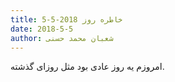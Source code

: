 ```yaml
---
title: خاطره روز 2018-5-5
date: 2018-5-5
author: شعبان محمد حسنی
---
```


امروزم یه روز عادی بود مثل روزای گذشته.
